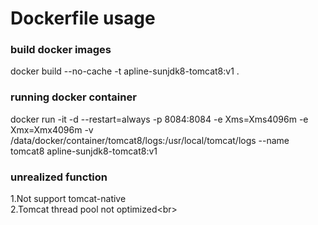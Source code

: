# Dockerfile usage

### build docker images
docker build --no-cache -t apline-sunjdk8-tomcat8:v1 .

### running docker container
docker run -it -d --restart=always -p 8084:8084 -e Xms=Xms4096m -e Xmx=Xmx4096m -v /data/docker/container/tomcat8/logs:/usr/local/tomcat/logs --name tomcat8 apline-sunjdk8-tomcat8:v1

### unrealized function
1.Not support tomcat-native<br>
2.Tomcat thread pool not optimized\<br>

